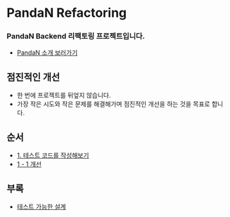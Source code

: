 # PandaN Refactoring
### PandaN Backend 리팩토링 프로젝트입니다.
- [PandaN 소개 보러가기](https://github.com/tmddusgood/Refactoring/tree/develop/doc/PandaN_Original)

## 점진적인 개선
* 한 번에 프로젝트를 뒤엎지 않습니다. 
* 가장 작은 시도와 작은 문제를 해결해가며 점진적인 개선을 하는 것을 목표로 합니다.

## 순서
* [1. 테스트 코드를 작성해보기]()
* [1 - 1 개선]()

## 부록
* [테스트 가능한 설계]()